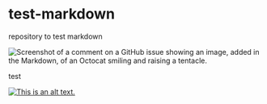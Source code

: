 # test-markdown
repository to test markdown

![Screenshot of a comment on a GitHub issue showing an image, added in the Markdown, of an Octocat smiling and raising a tentacle.](https://myoctocat.com/assets/images/base-octocat.svg)

test

[![This is an alt text.](/image/sample.png "This is a sample image.")](https://markdownlivepreview.com/)

